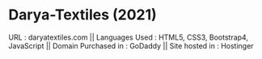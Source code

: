 # Darya-Textiles (2021)
URL : daryatextiles.com ||
Languages Used : HTML5, CSS3, Bootstrap4, JavaScript ||
Domain Purchased in : GoDaddy ||
Site hosted in : Hostinger
